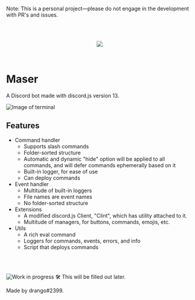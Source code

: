 Note: This is a personal project—please do not engage in the development with PR's and issues.

<br /> <br />

<p align="center">
    <a href="https://en.wikipedia.org/wiki/Maser">
        <img src="https://i.imgur.com/p0GGPVZ.png" />
    </a>
</p>

<br />

# Maser
A Discord bot made with discord.js version 13.

![Image of terminal](https://i.imgur.com/X6UqMhJ.png)

## Features
* Command handler
    * Supports slash commands
    * Folder-sorted structure
    * Automatic and dynamic "hide" option will be applied to all commands, and will defer commands ephemerally based on it
    * Built-in logger, for ease of use
    * Can deploy commands
* Event handler
    * Multitude of built-in loggers
    * File names are event names
    * No folder-sorted structure
* Extensions
    * A modified discord.js Client, "Clint", which has utility attached to it.
    * Multitude of managers, for buttons, commands, emojis, etc.
* Utils
    * A rich eval command
    * Loggers for commands, events, errors, and info
    * Script that deploys commands

<br /> <br />

![Work in progress](https://i.imgur.com/eS4Md4Q.png)
🛠️ This will be filled out later.

Made by drango#2399.
